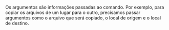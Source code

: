 Os argumentos são informações passadas ao comando. Por exemplo, para copiar os arquivos de um lugar para o outro, precisamos passar argumentos como o arquivo que será copiado, o local de origem e o local de destino.